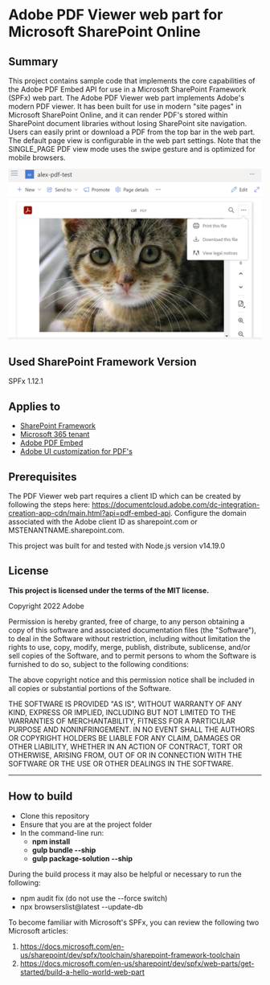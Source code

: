 # Adobe PDF Viewer web part for Microsoft SharePoint Online

## Summary

This project contains sample code that implements the core capabilities of the Adobe PDF Embed API for use in a Microsoft SharePoint Framework (SPFx) web part. The Adobe PDF Viewer web part implements Adobe's modern PDF viewer. It has been built for use in modern "site pages" in Microsoft SharePoint Online, and it can render PDF's stored within SharePoint document libraries without losing SharePoint site navigation. Users can easily print or download a PDF from the top bar in the web part. The default page view is configurable in the web part settings. Note that the SINGLE_PAGE PDF view mode uses the swipe gesture and is optimized for mobile browsers. 

![Image of a cat in a PDF document displayed on a SharePoint Online site page](PDF-demo-screenshot.png "Screenshot of PDF Viewer web part on SharePoint Online site page")

## Used SharePoint Framework Version

SPFx 1.12.1

## Applies to

- [SharePoint Framework](https://aka.ms/spfx)
- [Microsoft 365 tenant](https://docs.microsoft.com/en-us/sharepoint/dev/spfx/set-up-your-developer-tenant)
- [Adobe PDF Embed](https://developer.adobe.com/document-services/apis/pdf-embed)
- [Adobe UI customization for PDF's](https://developer.adobe.com/document-services/docs/overview/pdf-embed-api/howtos_ui/)


## Prerequisites

The PDF Viewer web part requires a client ID which can be created by following the steps here: https://documentcloud.adobe.com/dc-integration-creation-app-cdn/main.html?api=pdf-embed-api. Configure the domain associated with the Adobe client ID as sharepoint.com or MSTENANTNAME.sharepoint.com.

This project was built for and tested with Node.js version v14.19.0


## License

**This project is licensed under the terms of the MIT license.**

Copyright 2022 Adobe

Permission is hereby granted, free of charge, to any person obtaining a copy of this software and associated documentation files (the "Software"), to deal in the Software without restriction, including without limitation the rights to use, copy, modify, merge, publish, distribute, sublicense, and/or sell copies of the Software, and to permit persons to whom the Software is furnished to do so, subject to the following conditions:

The above copyright notice and this permission notice shall be included in all copies or substantial portions of the Software.

THE SOFTWARE IS PROVIDED "AS IS", WITHOUT WARRANTY OF ANY KIND, EXPRESS OR IMPLIED, INCLUDING BUT NOT LIMITED TO THE WARRANTIES OF MERCHANTABILITY, FITNESS FOR A PARTICULAR PURPOSE AND NONINFRINGEMENT. IN NO EVENT SHALL THE AUTHORS OR COPYRIGHT HOLDERS BE LIABLE FOR ANY CLAIM, DAMAGES OR OTHER LIABILITY, WHETHER IN AN ACTION OF CONTRACT, TORT OR OTHERWISE, ARISING FROM, OUT OF OR IN CONNECTION WITH THE SOFTWARE OR THE USE OR OTHER DEALINGS IN THE SOFTWARE.

---

## How to build

- Clone this repository
- Ensure that you are at the project folder
- In the command-line run:
  - **npm install**
  - **gulp bundle --ship**
  - **gulp package-solution --ship**

During the build process it may also be helpful or necessary to run the following:
  - npm audit fix (do not use the --force switch)
  - npx browserslist@latest --update-db

To become familiar with Microsoft's SPFx, you can review the following two Microsoft articles:
  1) https://docs.microsoft.com/en-us/sharepoint/dev/spfx/toolchain/sharepoint-framework-toolchain
  2) https://docs.microsoft.com/en-us/sharepoint/dev/spfx/web-parts/get-started/build-a-hello-world-web-part



